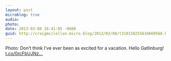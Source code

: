 ```yaml
---
layout: post
microblog: true
audio: 
photo: 
date: 2013-03-08 16:41:05 -0600
guid: http://craigmcclellan.micro.blog/2013/03/08/t310158255634669568.html
---
```

Photo: Don’t think I’ve ever been as excited for a vacation. Hello Gatlinburg! [t.co/0rcFbUJNz...](http://t.co/0rcFbUJNz1)
